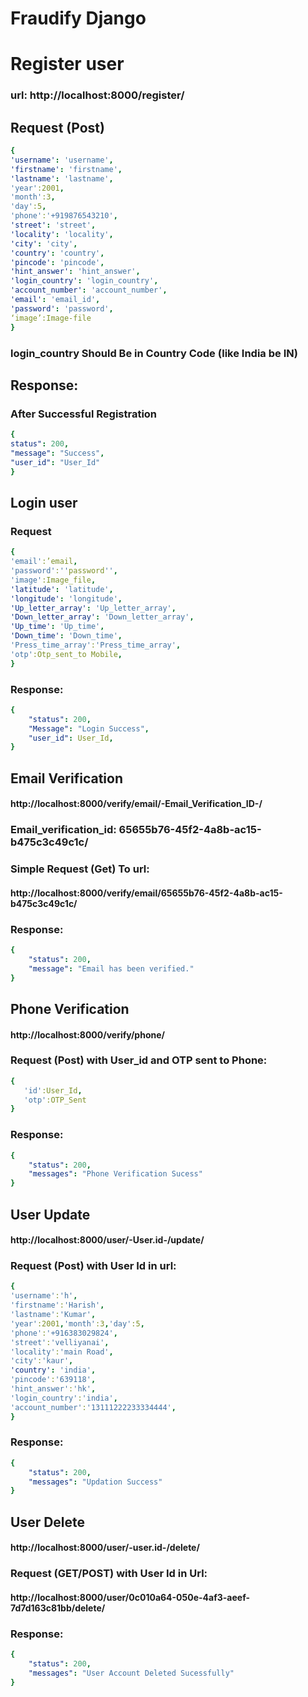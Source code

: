 # Fraudify Django
# Register  user</h1>
### url: http://localhost:8000/register/ 
## Request (Post)</h2>
```yaml
{
'username': 'username',
'firstname': 'firstname',
'lastname': 'lastname',
'year':2001,
'month':3,
'day':5,       
'phone':'+919876543210',
'street': 'street',
'locality': 'locality',
'city': 'city',
'country': 'country',
'pincode': 'pincode',
'hint_answer': 'hint_answer',
'login_country': 'login_country',  
'account_number': 'account_number',  
'email': 'email_id',
'password': 'password',
‘image’:Image-file 
}
```
### login_country Should Be in Country Code (like India be IN) 
## Response:
### After Successful Registration
```yaml
{
status": 200,
"message": "Success",
"user_id": "User_Id"
}
```
## Login user
### Request
```yaml
{	
'email':’email,
'password':''password'',
'image':Image_file,
'latitude': 'latitude',                                             
'longitude': 'longitude',
'Up_letter_array': 'Up_letter_array',
'Down_letter_array': 'Down_letter_array',
'Up_time': 'Up_time',
'Down_time': 'Down_time',
'Press_time_array':'Press_time_array',
'otp':Otp_sent_to Mobile,
}
```
### Response:
```yaml
{
    "status": 200,
    "Message": "Login Success",
    "user_id": User_Id,
}
```

## Email Verification
#### http://localhost:8000/verify/email/-Email_Verification_ID-/
### Email_verification_id: 65655b76-45f2-4a8b-ac15-b475c3c49c1c/ 

### Simple Request (Get) To url:
#### http://localhost:8000/verify/email/65655b76-45f2-4a8b-ac15-b475c3c49c1c/

### Response:
```yaml
{
    "status": 200,
    "message": "Email has been verified."
}
```

## Phone Verification
#### http://localhost:8000/verify/phone/
### Request (Post) with User_id and OTP sent to Phone:
```yaml
{
   'id':User_Id,
   'otp':OTP_Sent
}
```

### Response:
```yaml
{
    "status": 200,
    "messages": "Phone Verification Sucess"
}
```

## User Update
#### http://localhost:8000/user/-User.id-/update/
### Request (Post) with User Id in url:
```yaml
{	
'username':'h',
'firstname':'Harish',
'lastname':'Kumar',
'year':2001,'month':3,'day':5,
'phone':'+916383029824',
'street':'velliyanai',
'locality':'main Road',
'city':'kaur',
'country': 'india',
'pincode':'639118',
'hint_answer':'hk',
'login_country':'india',
'account_number':'13111222233334444',
}
```
### Response:
```yaml
{
    "status": 200,
    "messages": "Updation Success"
}
```
## User Delete
#### http://localhost:8000/user/-user.id-/delete/ 
### Request (GET/POST) with User Id in Url: 
#### http://localhost:8000/user/0c010a64-050e-4af3-aeef-7d7d163c81bb/delete/ 

### Response: 
```yaml
{
    "status": 200,
    "messages": "User Account Deleted Sucessfully"
}
```

